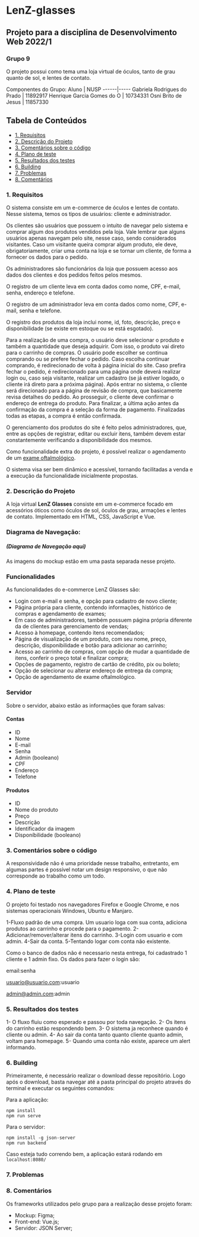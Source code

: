 # LenZ-glasses
## Projeto para a disciplina de Desenvolvimento Web 2022/1 
### Grupo 9
O projeto possui como tema uma loja virtual de óculos, tanto de grau quanto de sol, e lentes de contato.

Componentes do Grupo: 
Aluno | NUSP
------|-----
Gabriela Rodrigues do Prado | 11892917
Henrique Garcia Gomes do O | 10734331
Osni Brito de Jesus | 11857330

## Tabela de Conteúdos

- [1. Requisitos](#1-requisitos)
- [2. Descrição do Projeto](#2-descrição-do-projeto)
- [3. Comentários sobre o código](#3-comentários-sobre-o-código)
- [4. Plano de teste](#4-plano-de-teste)
- [5. Resultados dos testes](#5-resultados-dos-testes)
- [6. Building](#6-building)
- [7. Problemas](#7-problemas)
- [8. Comentários](#8-comentários)
### 1. Requisitos
O sistema consiste em um e-commerce de óculos e lentes de contato. Nesse sistema, temos os tipos de usuários: cliente e administrador. 

Os clientes são usuários que possuem o intuito de navegar pelo sistema e comprar algum dos produtos vendidos pela loja. Vale lembrar que alguns usuários apenas navegam pelo site, nesse caso, sendo considerados visitantes. Caso um visitante queira comprar algum produto, ele deve, obrigatoriamente, criar uma conta na loja e se tornar um cliente, de forma a fornecer os dados para o pedido.

Os administradores são funcionários da loja que possuem acesso aos dados dos clientes e dos pedidos feitos pelos mesmos. 

O registro de um cliente leva em conta dados como nome, CPF, e-mail, senha, endereço e telefone.

O registro de um administrador leva em conta dados como nome, CPF, e-mail, senha e telefone.

O registro dos produtos da loja inclui nome, id, foto, descrição, preço e disponibilidade (se existe em estoque ou se está esgotado).

Para a realização de uma compra, o usuário deve selecionar o produto e também a quantidade que deseja adquirir. Com isso, o produto vai direto para o carrinho de compras. O usuário pode escolher se continua comprando ou se prefere fechar o pedido. Caso escolha continuar comprando, é redirecionado de volta à página inicial do site. Caso prefira fechar o pedido, é redirecionado para uma página onde deverá realizar login ou, caso seja visitante, realizar um cadastro (se já estiver logado, o cliente irá direto para a próxima página). Após entrar no sistema, o cliente será direcionado para a página de revisão de compra, que basicamente revisa detalhes do pedido. Ao prosseguir, o cliente deve confirmar o endereço de entrega do produto. Para finalizar, a última ação antes da confirmação da compra é a seleção da forma de pagamento. Finalizadas todas as etapas, a compra é então confirmada.

O gerenciamento dos produtos do site é feito pelos administradores, que, entre as opções de registrar, editar ou excluir itens, também devem estar constantemente verificando a disponibilidade dos mesmos.

Como funcionalidade extra do projeto, é possível realizar o agendamento de um [exame oftalmológico](https://www.tuasaude.com/exame-oftalmologico/).

O sistema visa ser bem dinâmico e acessível, tornando facilitadas a venda e a execução da funcionalidade inicialmente propostas.

### 2. Descrição do Projeto

A loja virtual **LenZ Glasses** consiste em um e-commerce focado em acessórios óticos como óculos de sol, óculos de grau, armações e lentes de contato. Implementado em HTML, CSS, JavaScript e Vue.

### Diagrama de Navegação:
##### (Diagrama de Navegação aqui)

As imagens do mockup estão em uma pasta separada nesse projeto.

### Funcionalidades
As funcionalidades do e-commerce LenZ Glasses são:
* Login com e-mail e senha, e opção para cadastro de novo cliente;
* Página própria para cliente, contendo informações, histórico de compras e agendamento de exames;
* Em caso de administradores, também possuem página própria diferente da de clientes para gerenciamento de vendas;
* Acesso à homepage, contendo itens recomendados;
* Página de visualização de um produto, com seu nome, preço, descrição, disponibilidade e botão para adicionar ao carrinho;
* Acesso ao carrinho de compras, com opção de mudar a quantidade de itens, conferir o preço total e finalizar compra;
* Opções de pagamento, registro de cartão de crédito, pix ou boleto;
* Opção de selecionar ou alterar endereço de entrega da compra;
* Opção de agendamento de exame oftalmológico. 

### Servidor 

Sobre o servidor, abaixo estão as informações que foram salvas:

#### Contas
* ID
* Nome
* E-mail
* Senha
* Admin (booleano)
* CPF
* Endereço
* Telefone

#### Produtos
* ID
* Nome do produto
* Preço
* Descrição
* Identificador da imagem
* Disponíbilidade (booleano)

### 3. Comentários sobre o código

A responsividade não é uma prioridade nesse trabalho, entretanto, em algumas partes é possível notar um design responsivo, o que não corresponde ao trabalho como um todo.

### 4. Plano de teste

O projeto foi testado nos navegadores Firefox e Google Chrome, e nos sistemas operacionais Windows, Ubuntu e Manjaro. 

1-Fluxo padrão de uma compra. Um usuario loga com sua conta, adiciona produtos ao carrinho e procede para o pagamento.
2-Adicionar/remover/alterar itens do carrinho.
3-Login com usuario e com admin.
4-Sair da conta.
5-Tentando logar com conta não existente.

Como o banco de dados não é necessario nesta entrega, foi cadastrado 1 cliente e 1 admin fixo. Os dados para fazer o login são:

email:senha

usuario@usuario.com:usuario

admin@admin.com:admin

### 5. Resultados dos testes
1- O fluxo fluiu como esperado e passou por toda navegação.
2- Os itens do carrinho estão respondendo bem.
3- O sistema ja reconhece quando é cliente ou admin.
4- Ao sair da conta tanto quanto cliente quanto admin, voltam para homepage.
5- Quando uma conta não existe, aparece um alert informando.
### 6. Building

Primeiramente, é necessário realizar o download desse repositório. Logo após o download, basta navegar até a pasta principal do projeto através do terminal e executar os seguintes comandos: 

Para a aplicação: 
```
npm install
npm run serve
```

Para o servidor: 
```
npm install -g json-server
npm run backend
```
Caso esteja tudo correndo bem, a aplicação estará rodando em `localhost:8080/`

### 7. Problemas

### 8. Comentários

Os frameworks utilizados pelo grupo para a realização desse projeto foram:
- Mockup: Figma;
- Front-end: Vue.js;
- Servidor: JSON Server;
